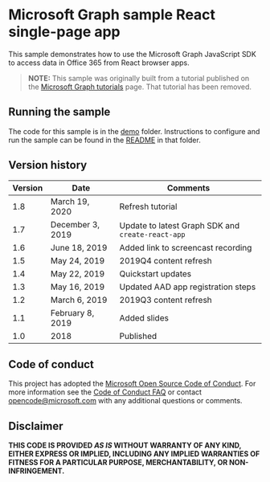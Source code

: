 # Microsoft Graph sample React single-page app

This sample demonstrates how to use the Microsoft Graph JavaScript SDK to access data in Office 365 from React browser apps.

> **NOTE:** This sample was originally built from a tutorial published on the [Microsoft Graph tutorials](https://docs.microsoft.com/graph/tutorials) page. That tutorial has been removed.

## Running the sample

The code for this sample is in the [demo](demo) folder. Instructions to configure and run the sample can be found in the [README](demo/README.md) in that folder.

## Version history

| Version |       Date       |              Comments              |
| ------- | ---------------- | ---------------------------------- |
| 1.8     | March 19, 2020   | Refresh tutorial                   |
| 1.7     | December 3, 2019 | Update to latest Graph SDK and `create-react-app` |
| 1.6     | June 18, 2019    | Added link to screencast recording |
| 1.5     | May 24, 2019     | 2019Q4 content refresh             |
| 1.4     | May 22, 2019     | Quickstart updates                 |
| 1.3     | May 16, 2019     | Updated AAD app registration steps |
| 1.2     | March 6, 2019    | 2019Q3 content refresh             |
| 1.1     | February 8, 2019 | Added slides                       |
| 1.0     | 2018             | Published                          |

## Code of conduct

This project has adopted the [Microsoft Open Source Code of Conduct](https://opensource.microsoft.com/codeofconduct/). For more information see the [Code of Conduct FAQ](https://opensource.microsoft.com/codeofconduct/faq/) or contact [opencode@microsoft.com](mailto:opencode@microsoft.com) with any additional questions or comments.

## Disclaimer

**THIS CODE IS PROVIDED *AS IS* WITHOUT WARRANTY OF ANY KIND, EITHER EXPRESS OR IMPLIED, INCLUDING ANY IMPLIED WARRANTIES OF FITNESS FOR A PARTICULAR PURPOSE, MERCHANTABILITY, OR NON-INFRINGEMENT.**
